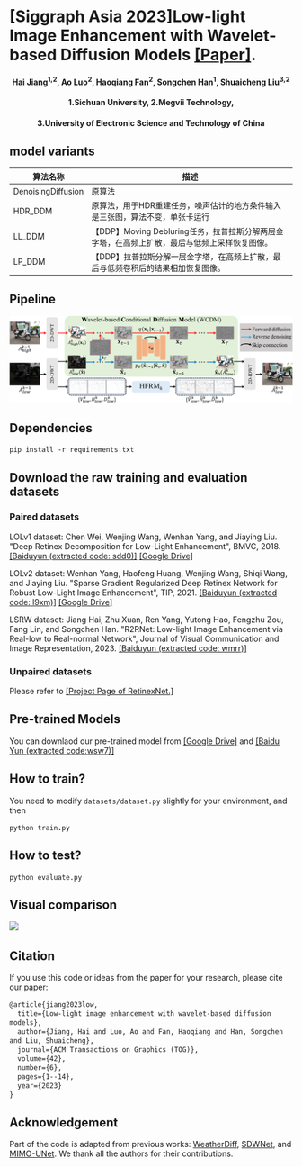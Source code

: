 # [Siggraph Asia 2023]Low-light Image Enhancement with Wavelet-based Diffusion Models [[Paper]](https://arxiv.org/pdf/2306.00306.pdf).
<h4 align="center">Hai Jiang<sup>1,2</sup>, Ao Luo<sup>2</sup>, Haoqiang Fan<sup>2</sup>, Songchen Han<sup>1</sup>, Shuaicheng Liu<sup>3,2</sup></center>
<h4 align="center">1.Sichuan University, 2.Megvii Technology, 
<h4 align="center">3.University of Electronic Science and Technology of China</center></center>


## model variants 
| 算法名称          | 描述                                                                                     |
|-------------------|------------------------------------------------------------------------------------------|
| DenoisingDiffusion  | 原算法              |
| HDR_DDM             | 原算法，用于HDR重建任务，噪声估计的地方条件输入是三张图，算法不变，单张卡运行                 |
| LL_DDM              | 【DDP】Moving Debluring任务，拉普拉斯分解两层金字塔，在高频上扩散，最后与低频上采样恢复图像。        |
| LP_DDM              | 【DDP】拉普拉斯分解一层金字塔，在高频上扩散，最后与低频卷积后的结果相加恢复图像。                              |


## Pipeline
![](./Figures/pipeline.png)

## Dependencies
```
pip install -r requirements.txt
````

## Download the raw training and evaluation datasets
### Paired datasets 
LOLv1 dataset: Chen Wei, Wenjing Wang, Wenhan Yang, and Jiaying Liu. "Deep Retinex Decomposition for Low-Light Enhancement", BMVC, 2018. [[Baiduyun (extracted code: sdd0)]](https://pan.baidu.com/s/1spt0kYU3OqsQSND-be4UaA) [[Google Drive]](https://drive.google.com/file/d/18bs_mAREhLipaM2qvhxs7u7ff2VSHet2/view?usp=sharing)

LOLv2 dataset: Wenhan Yang, Haofeng Huang, Wenjing Wang, Shiqi Wang, and Jiaying Liu. "Sparse Gradient Regularized Deep Retinex Network for Robust Low-Light Image Enhancement", TIP, 2021. [[Baiduyun (extracted code: l9xm)]](https://pan.baidu.com/s/1U9ePTfeLlnEbr5dtI1tm5g) [[Google Drive]](https://drive.google.com/file/d/1dzuLCk9_gE2bFF222n3-7GVUlSVHpMYC/view?usp=sharing)

LSRW dataset: Jiang Hai, Zhu Xuan, Ren Yang, Yutong Hao, Fengzhu Zou, Fang Lin, and Songchen Han. "R2RNet: Low-light Image Enhancement via Real-low to Real-normal Network", Journal of Visual Communication and Image Representation, 2023. [[Baiduyun (extracted code: wmrr)]](https://pan.baidu.com/s/1XHWQAS0ZNrnCyZ-bq7MKvA)

### Unpaired datasets 
Please refer to [[Project Page of RetinexNet.]](https://daooshee.github.io/BMVC2018website/)

## Pre-trained Models 
You can downlaod our pre-trained model from [[Google Drive]](https://drive.google.com/file/d/1f4zDvPsWKrID33OJdeHwc5VOBILkm0KW/view?usp=sharing) and [[Baidu Yun (extracted code:wsw7)]](https://pan.baidu.com/s/1rq8VzdnHeky0iT56coOGog)

## How to train?
You need to modify ```datasets/dataset.py``` slightly for your environment, and then
```
python train.py  
```

## How to test?
```
python evaluate.py
```

## Visual comparison
![](./Figures/comparison.png)

## Citation
If you use this code or ideas from the paper for your research, please cite our paper:
```
@article{jiang2023low,
  title={Low-light image enhancement with wavelet-based diffusion models},
  author={Jiang, Hai and Luo, Ao and Fan, Haoqiang and Han, Songchen and Liu, Shuaicheng},
  journal={ACM Transactions on Graphics (TOG)},
  volume={42},
  number={6},
  pages={1--14},
  year={2023}
}
```

## Acknowledgement
Part of the code is adapted from previous works: [WeatherDiff](https://github.com/IGITUGraz/WeatherDiffusion), [SDWNet](https://github.com/FlyEgle/SDWNet), and [MIMO-UNet](https://github.com/chosj95/MIMO-UNet). We thank all the authors for their contributions.
